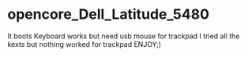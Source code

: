 # opencore_Dell_Latitude_5480
It boots
Keyboard works but need usb mouse for trackpad
I tried all the kexts but nothing worked for trackpad
ENJOY;)
